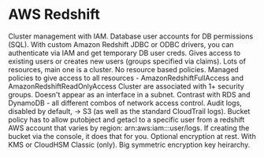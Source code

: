 # AWS Redshift

Cluster management with IAM.
Database user accounts for DB permissions (SQL).
With custom Amazon Redshift JDBC or ODBC drivers, you can authenticate via IAM and get temporary DB user creds. Gives access to existing users or creates new users (groups specified via claims).
Lots of resources, main one is a cluster. No resource based policies. Managed policies to give access to all resources - AmazonRedshiftFullAccess and AmazonRedshiftReadOnlyAccess
Cluster are associated with 1+ security groups. Doesn't appear as an interface in a subnet. Contrast with RDS and DynamoDB - all different combos of network access control.
Audit logs, disabled by default, -> S3 (as well as the standard CloudTrail logs). Bucket policy has to allow putobject and getacl to a specific user from a redshift AWS account that varies by region: arn:aws:iam::<redshift regional account id>:user/logs. If creating the bucket via the console, it does that for you.
Optional encryption at rest. With KMS or CloudHSM Classic (only). Big symmetric encryption key heirarchy.
